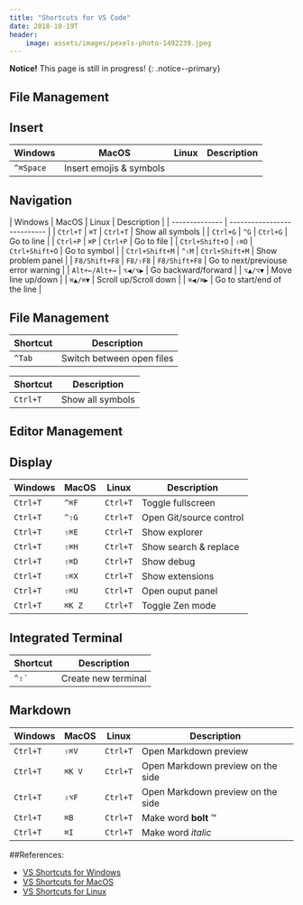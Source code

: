 ```yaml
---
title: "Shortcuts for VS Code"
date: 2018-10-19T
header:
    image: assets/images/pexels-photo-1492239.jpeg
---
```


**Notice!** This page is still in progress!
{: .notice--primary}

## File Management

## Insert


| Windows   | MacOS                   | Linux | Description |
| --------- | ----------------------- | ----- | ----------- |
| `^⌘Space` | Insert emojis & symbols |


## Navigation


| Windows        | MacOS                       | Linux               | Description                        |
| -------------- | --------------------------- |
| `Ctrl+T`       | `⌘T`                        | `Ctrl+T`            | Show all symbols                   |
| `Ctrl+G`       | `^G`                        | `Ctrl+G`            | Go to line                         |
| `Ctrl+P`       | `⌘P`                        | `Ctrl+P`            | Go to file                         |
| `Ctrl+Shift+O` | `⇧⌘O`                       | `Ctrl+Shift+O`      | Go to symbol                       |
| `Ctrl+Shift+M` | `^⇧M`                       | `Ctrl+Shift+M`      | Show problem panel                 |
| `F8/Shift+F8`  | `F8/⇧F8`                    | `F8/Shift+F8`       | Go to next/previouse error warning |
| `Alt+←/Alt+→`  | `⌥◀/⌥▶︎`                    | Go backward/forward |
| `⌥▲/⌥▼`        | Move line up/down           |
| `⌘▲/⌘▼`        | Scroll up/Scroll down       |
| `⌘◀︎/⌘▶︎`      | Go to start/end of the line |

## File Management

| Shortcut | Description               |
| -------- | ------------------------- |
| `^Tab`   | Switch between open files |


| Shortcut | Description      |
| -------- | ---------------- |
| `Ctrl+T` | Show all symbols |

## Editor Management

## Display

| Windows  | MacOS  | Linux    | Description             |
| -------- | ------ | -------- | ----------------------- |
| `Ctrl+T` | `^⌘F`  | `Ctrl+T` | Toggle fullscreen       |
| `Ctrl+T` | `^⇧G`  | `Ctrl+T` | Open Git/source control |
| `Ctrl+T` | `⇧⌘E`  | `Ctrl+T` | Show explorer           |
| `Ctrl+T` | `⇧⌘H`  | `Ctrl+T` | Show search & replace   |
| `Ctrl+T` | `⇧⌘D`  | `Ctrl+T` | Show debug              |
| `Ctrl+T` | `⇧⌘X`  | `Ctrl+T` | Show extensions         |
| `Ctrl+T` | `⇧⌘U`  | `Ctrl+T` | Open ouput panel        |
| `Ctrl+T` | `⌘K Z` | `Ctrl+T` | Toggle Zen mode         |



## Integrated Terminal

| Shortcut | Description         |
| -------- | ------------------- |
| `^⇧´`    | Create new terminal |

## Markdown

| Windows  | MacOS  | Linux    | Description                       |
| -------- | ------ | -------- | --------------------------------- |
| `Ctrl+T` | `⇧⌘V`  | `Ctrl+T` | Open Markdown preview             |
| `Ctrl+T` | `⌘K V` | `Ctrl+T` | Open Markdown preview on the side |
| `Ctrl+T` | `⇧⌥F`  | `Ctrl+T` | Open Markdown preview on the side |
| `Ctrl+T` | `⌘B`   | `Ctrl+T` | Make word **bolt** ™              |
| `Ctrl+T` | `⌘I`   | `Ctrl+T` | Make word *italic*                |



##References:
* [VS Shortcuts for Windows](https://code.visualstudio.com/shortcuts/keyboard-shortcuts-windows.pdf)
* [VS Shortcuts for MacOS](https://code.visualstudio.com/shortcuts/keyboard-shortcuts-macos.pdf)
* [VS Shortcuts for Linux](https://code.visualstudio.com/shortcuts/keyboard-shortcuts-linux.pdf)